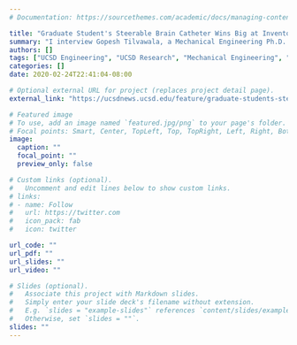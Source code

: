 ```yaml
---
# Documentation: https://sourcethemes.com/academic/docs/managing-content/

title: "Graduate Student's Steerable Brain Catheter Wins Big at Inventor's Competition"
summary: "I interview Gopesh Tilvawala, a Mechanical Engineering Ph.D. student who designed an inventor competition winning brain catheter."
authors: []
tags: ["UCSD Engineering", "UCSD Research", "Mechanical Engineering", "Engineering Competition", "Featured"]
categories: []
date: 2020-02-24T22:41:04-08:00

# Optional external URL for project (replaces project detail page).
external_link: "https://ucsdnews.ucsd.edu/feature/graduate-students-steerable-brain-catheter-wins-big-at-inventors-competition"

# Featured image
# To use, add an image named `featured.jpg/png` to your page's folder.
# Focal points: Smart, Center, TopLeft, Top, TopRight, Left, Right, BottomLeft, Bottom, BottomRight.
image:
  caption: ""
  focal_point: ""
  preview_only: false

# Custom links (optional).
#   Uncomment and edit lines below to show custom links.
# links:
# - name: Follow
#   url: https://twitter.com
#   icon_pack: fab
#   icon: twitter

url_code: ""
url_pdf: ""
url_slides: ""
url_video: ""

# Slides (optional).
#   Associate this project with Markdown slides.
#   Simply enter your slide deck's filename without extension.
#   E.g. `slides = "example-slides"` references `content/slides/example-slides.md`.
#   Otherwise, set `slides = ""`.
slides: ""
---
```

